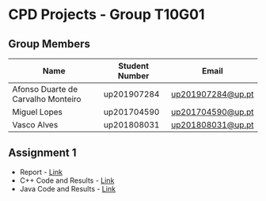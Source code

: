 # CPD Projects - Group T10G01

## Group Members

| Name                               | Student Number | Email             |
| ---------------------------------- | -------------- | ----------------- |
| Afonso Duarte de Carvalho Monteiro | up201907284    | up201907284@up.pt |
| Miguel Lopes                       | up201704590    | up201704590@up.pt |
| Vasco Alves                        | up201808031    | up201808031@up.pt |

## Assignment 1

* Report - [Link](assign1/doc/CPD%20-%20Assignment%201.pdf)
* C++ Code and Results - [Link](assign1/src/cpp)
* Java Code and Results - [Link](assign1/src/java/src)